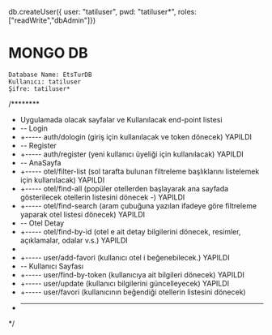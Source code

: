 db.createUser({ user: "tatiluser", pwd: "tatiluser*", roles: ["readWrite","dbAdmin"]})

# MONGO DB
    Database Name: EtsTurDB
    Kullanıcı: tatiluser
    Şifre: tatiluser*

/********
* Uygulamada olacak sayfalar ve Kullanılacak end-point listesi
* -- Login
*  +----- auth/dologin (giriş için kullanılacak ve token dönecek)  YAPILDI
* -- Register
*  +----- auth/register (yeni kullanıcı üyeliği için kullanılacak) YAPILDI
* -- AnaSayfa
*  +----- otel/filter-list (sol tarafta bulunan filtreleme başlıklarını listelemek için kullanılacak) YAPILDI
*  +----- otel/find-all (popüler otellerden başlayarak ana sayfada gösterilecek otellerin listesini dönecek -) YAPILDI
*  +----- otel/find-search (aram çubuğuna yazılan ifadeye göre filtreleme yaparak otel listesi dönecek) YAPILDI
* -- Otel Detay
*  +----- otel/find-by-id (otel e ait detay bilgilerini dönecek, resimler, açıklamalar, odalar v.s.) YAPILDI
*
*  +----- user/add-favori (kullanıcı otel i beğenebilecek.)  YAPILDI
* -- Kullanıcı Sayfası
*  +----- user/find-by-token (kullanıcıya ait bilgileri dönecek) YAPILDI
*  +----- user/update (kullanıcı bilgilerini güncelleyecek) YAPILDI
*  +----- user/favori (kullanıcının beğendiği otellerin listesini dönecek)
*  --------------------------------
*/
